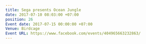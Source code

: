 ```yaml
---
title: Sega presents Ocean Jungle
date: 2017-07-10 08:03:00 +07:00
position: 26
Event date: 2017-07-15 00:00:00 +07:00
Venue: Birdcage
Event URL: https://www.facebook.com/events/404965663232863/
---
```


